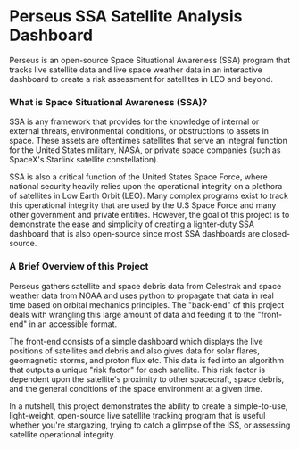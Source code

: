 # Perseus SSA Satellite Analysis Dashboard
Perseus is an open-source Space Situational Awareness (SSA) program that tracks live satellite data and live space weather data in an interactive dashboard to create a risk assessment for satellites in LEO and beyond.

### What is Space Situational Awareness (SSA)?
SSA is any framework that provides for the knowledge of internal or external threats, environmental conditions, or obstructions to assets in space. These assets are oftentimes satellites that serve an integral function for the United States military,
NASA, or private space companies (such as SpaceX's Starlink satellite constellation).

SSA is also a critical function of the United States Space Force, where national security heavily relies upon the operational integrity on a plethora of satellites in Low Earth Orbit (LEO). Many complex programs exist to track this operational integrity
that are used by the U.S Space Force and many other government and private entities. However, the goal of this project is to demonstrate the ease and simplicity of creating a lighter-duty SSA dashboard that is also open-source since most SSA dashboards are closed-source.

### A Brief Overview of this Project
Perseus gathers satellite and space debris data from Celestrak and space weather data from NOAA and uses python to propagate that data in real time 
based on orbital mechanics principles. The "back-end" of this project deals with wrangling this large amount of data and feeding it to the "front-end" in an accessible format.

The front-end consists of a simple dashboard which displays the live positions of satellites and debris and also gives data for solar flares, geomagnetic storms, and proton flux etc.
This data is fed into an algorithm that outputs a unique "risk factor" for each satellite. This risk factor is dependent upon the satellite's proximity to other spacecraft, space debris,
and the general conditions of the space environment at a given time.

In a nutshell, this project demonstrates the ability to create a simple-to-use, light-weight, open-source live satellite tracking program that is useful whether you're stargazing, trying to 
catch a glimpse of the ISS, or assessing satellite operational integrity.